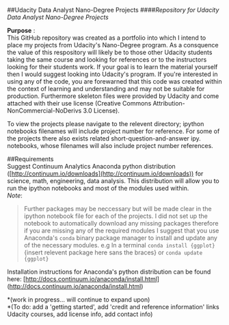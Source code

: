 ##Udacity Data Analyst Nano-Degree Projects
####*Repository for Udacity Data Analyst Nano-Degree Projects*  

**Purpose** :   
This GitHub repository was created as a portfolio into which I intend to place my projects from Udacity's Nano-Degree program. 
As a consquence the value of this respository will likely be to those other Udacity students taking the same course 
and looking for references or to the instructors looking for their students work. If your goal is to learn the material yourself
then I would suggest looking into Udacity's program. If you're interested in using any of the code, you are forewarned that 
this code was created within the context of learning and understanding and may not be suitable for production. Furthermore skeleton files were provided by Udacity and come attached with their use license (Creative Commons Attribution-NonCommercial-NoDerivs 3.0 License). 

To view the projects please navigate to the relevent directory; ipython notebooks filenames will include project number for reference. For some of the projects there also exists related short-question-and-answer ipy. notebooks, whose filenames will also include project number references.  

##Requirements  
Suggest Continuum Analytics Anaconda python distribution ([http://continuum.io/downloads](http://continuum.io/downloads)) 
for science, math, engineering, data analysis. This distribution will allow you to run the ipython notebooks and most of the 
modules used within.   
*Note*:
>Further packages may be neccessary but will be made clear in the ipython notebook file for each of the projects. I did not set 
up the notebook to automatically download any missing packages therefore if you are missing any of the required modules I suggest that you use Anaconda's `conda` binary package manager to install and update any of the necessary modules. e.g In a terminal `conda install {ggplot}` {insert relevent package here sans the braces} or `conda update {ggplot}`

Installation instructions for Anaconda's python distribution can be found here: [http://docs.continuum.io/anaconda/install.html]
(http://docs.continuum.io/anaconda/install.html)

*(work in progress... will continue to expand upon)    
*(To do: add a 'getting started', add 'credit and reference information' links Udacity courses, add license info, add contact info)
